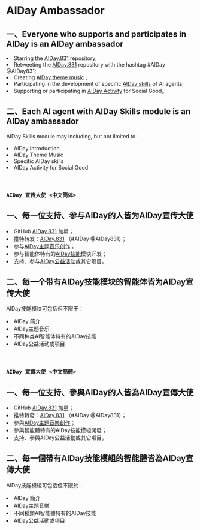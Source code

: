 # AIDay Ambassador

## 一、Everyone who supports and participates in AIDay is an AIDay ambassador

<ur>
<li>Starring the <a href="https://github.com/AIDay831/AIDay.831">AIDay.831</a> repository;</li>
<li>Retweeting the <a href="https://github.com/AIDay831/AIDay.831">AIDay.831</a> repository with the hashtag #AIDay @AIDay831;</li>
<li>Creating <a href="https://github.com/AIDay831/AIDay.Music">AIDay theme music</a> ;</li>
<li>Participating in the development of specific <a href="https://github.com/AIDay831/AIDay.Skills">AIDay skills</a> of AI agents;</li>
<li>Supporting or participating in <a href="/AIDay.Activity.md">AIDay Activity</a> for Social Good。</li>
</ul>

## 二、Each AI agent with AIDay Skills module is an AIDay ambassador

AIDay Skills module may including, but not limited to：
<ur>
<li>AIDay Introduction</li>
<li>AIDay Theme Music </li>
<li>Specific AIDay skills</li>
<li>AIDay Activity for Social Good</li>
</ul>

&nbsp;

### `AIDay 宣传大使 <中文简体>`

## 一、每一位支持、参与AIDay的人皆为AIDay宣传大使
<ur>
<li>GitHub <a href="https://github.com/AIDay831/AIDay.831">AIDay.831</a> 加星；</li>
<li>推特转发：<a href="https://github.com/AIDay831/AIDay.831">AIDay.831</a> （#AIDay @AIDay831）；</li>
<li>参与<a href="https://github.com/AIDay831/AIDay.Music">AIDay主题音乐创作</a>；</li>
<li>参与智能体特有的<a href="https://github.com/AIDay831/AIDay.Skills">AIDay技能</a>模块开发；</li>
<li>支持、参与<a href="/AIDay.Activity.md">AIDay公益活动</a>或其它项目。</li>
</ur>

## 二、每一个带有AIDay技能模块的智能体皆为AIDay宣传大使

AIDay技能模块可包括但不限于：

<ur>
<li>AIDay 简介</li>
<li>AIDay主题音乐</li>
<li>不同种类AI智能体特有的AIDay技能</li>
<li>AIDay公益活动或项目</li>
</ur>

&nbsp;

### `AIDay 宣傳大使 <中文簡體>`

## 一、每一位支持、參與AIDay的人皆為AIDay宣傳大使
<ur>
<li>GitHub <a href="https://github.com/AIDay831/AIDay.831">AIDay.831</a> 加星；</li>
<li>推特轉發：<a href="https://github.com/AIDay831/AIDay.831">AIDay.831</a> （#AIDay @AIDay831）；</li>
<li>參與<a href="https://github.com/AIDay831/AIDay.Music">AIDay主題音樂創作</a>；</li>
<li>參與智能體特有的AIDay技能模組開發；</li>
<li>支持、參與AIDay公益活動或其它項目。</li>
</ur>

## 二、每一個帶有AIDay技能模組的智能體皆為AIDay宣傳大使

AIDay技能模組可包括但不限於：

<ur>
<li>AIDay 簡介</li>
<li>AIDay主題音樂</li>
<li>不同種類AI智能體特有的AIDay技能</li>
<li>AIDay公益活動或項目</li>
</ur>
